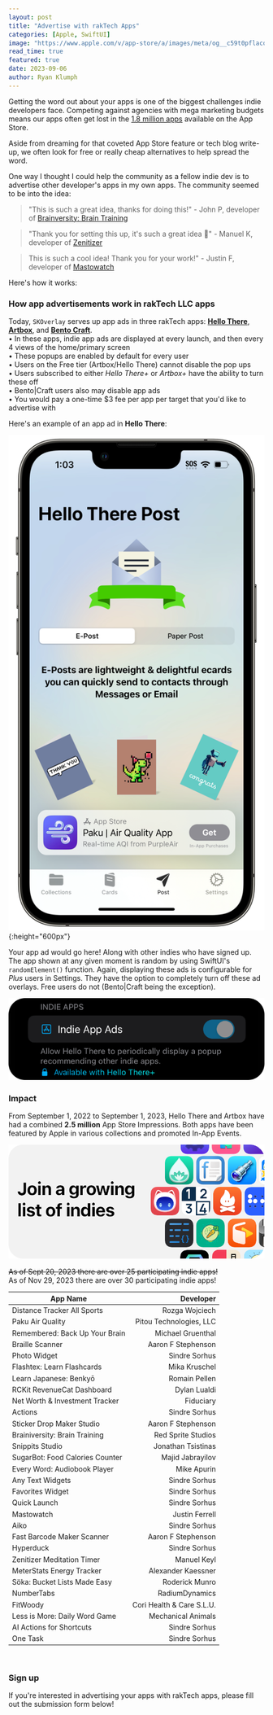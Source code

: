 ```yaml
---
layout: post
title: "Advertise with rakTech Apps"
categories: [Apple, SwiftUI]
image: "https://www.apple.com/v/app-store/a/images/meta/og__c59t0pflacq6.png?202011131236"
read_time: true
featured: true
date: 2023-09-06
author: Ryan Klumph
---
```


Getting the word out about your apps is one of the biggest challenges indie developers face. Competing against agencies with mega marketing budgets means our apps often get lost in the [1.8 million apps](https://www.apple.com/app-store/) available on the App Store.

Aside from dreaming for that coveted App Store feature or tech blog write-up, we often look for free or really cheap alternatives to help spread the word. 

One way I thought I could help the community as a fellow indie dev is to advertise other developer's apps in my own apps. The community seemed to be into the idea:

> "This is such a great idea, thanks for doing this!" - John P, developer of [Brainversity: Brain Training](https://apps.apple.com/us/app/brainiversity-brain-training/id1634372699)

> "Thank you for setting this up, it's such a great idea 🙌" - Manuel K, developer of [Zenitizer](https://apps.apple.com/us/app/meditation-timer-zenitizer/id6444767911)

> This is such a cool idea! Thank you for your work!" - Justin F, developer of [Mastowatch](https://apps.apple.com/us/app/mastowatch/id1662271463)

Here's how it works:

### How app advertisements work in rakTech LLC apps
Today, `SKOverlay` serves up app ads in three rakTech apps: **[Hello There](https://apple.co/3TWTeey)**, **[Artbox](https://apple.co/3e4W69c)**, and **[Bento Craft](https://apple.co/45Brl06)**.  
• In these apps, indie app ads are displayed at every launch, and then every 4 views of the home/primary screen    
• These popups are enabled by default for every user  
• Users on the Free tier (Artbox/Hello There) cannot disable the pop ups  
• Users subscribed to either *Hello There+* or *Artbox+* have the ability to turn these off  
• Bento|Craft users also may disable app ads  
• You would pay a one-time $3 fee per app per target that you'd like to advertise with  

Here's an example of an app ad in **Hello There**:

![](/assets/images/skoverlay1.PNG){:height="600px"}

Your app ad would go here! Along with other indies who have signed up. The app shown at any given moment is random by using SwiftUI's `randomElement()` function. Again, displaying these ads is configurable for *Plus* users in Settings. They have the option to completely turn off these ad overlays. Free users do not (Bento|Craft being the exception).

![](/assets/images/indieappsoption.png)

### Impact
From September 1, 2022 to September 1, 2023, Hello There and Artbox have had a combined **2.5 million** App Store Impressions. Both apps have been featured by Apple in various collections and promoted In-App Events. 

![](/assets/images/indielist.png)  

~~As of Sept 20, 2023 there are over 25 participating indie apps!~~  
As of Nov 29, 2023 there are over 30 participating indie apps!

| App Name | Developer |
| --- | ---: |
| Distance Tracker All Sports | Rozga Wojciech |
| Paku Air Quality | Pitou Technologies, LLC |
| Remembered: Back Up Your Brain | Michael Gruenthal |
| Braille Scanner | Aaron F Stephenson |
| Photo Widget | Sindre Sorhus |
| Flashtex: Learn Flashcards | Mika Kruschel |
| Learn Japanese: Benkyō | Romain Pellen |
| RCKit RevenueCat Dashboard | Dylan Lualdi |
| Net Worth & Investment Tracker | Fiduciary |
| Actions | Sindre Sorhus |
| Sticker Drop Maker Studio | Aaron F Stephenson |
| Brainiversity: Brain Training | Red Sprite Studios |
| Snippits Studio | Jonathan Tsistinas |
| SugarBot: Food Calories Counter | Majid Jabrayilov |
| Every Word: Audiobook Player | Mike Apurin |
| Any Text Widgets | Sindre Sorhus |
| Favorites Widget | Sindre Sorhus |
| Quick Launch | Sindre Sorhus |
| Mastowatch | Justin Ferrell |
| Aiko | Sindre Sorhus |
| Fast Barcode Maker Scanner | Aaron F Stephenson |
| Hyperduck | Sindre Sorhus |
| Zenitizer Meditation Timer | Manuel Keyl |
| MeterStats Energy Tracker | Alexander Kaessner |
| Söka: Bucket Lists Made Easy | Roderick Munro |
| NumberTabs | RadiumDynamics |
| FitWoody | Cori Health & Care S.L.U. |
| Less is More: Daily Word Game | Mechanical Animals |
| AI Actions for Shortcuts | Sindre Sorhus |
| One Task | Sindre Sorhus |

<br>


### Sign up
If you're interested in advertising your apps with rakTech apps, please fill out the submission form below!  

<script type="text/javascript" src="https://form.jotform.com/jsform/232496561016052"></script>